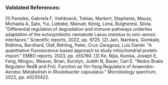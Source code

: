 ### Validated References: 
[1] Paredes, Gabriela F, Viehboeck, Tobias, Markert, Stephanie, Mausz, Michaela A, Sato, Yui, Liebeke, Manuel, König, Lena, Bulgheresi, Silvia. "Differential regulation of degradation and immune pathways underlies adaptation of the ectosymbiotic nematode Laxus oneistus to oxic-anoxic interfaces." Scientific reports, 2022, pp. 9725.
[2] Jain, Naintara, Gomkale, Ridhima, Bernhard, Olaf, Rehling, Peter, Cruz-Zaragoza, Luis Daniel. "A quantitative fluorescence-based approach to study mitochondrial protein import." EMBO reports, 2023, pp. e55760.
[3] Ke, Nijia, Kumka, Joseph E, Fang, Mingxu, Weaver, Brian, Burstyn, Judith N, Bauer, Carl E. "Redox Brake Regulator RedB and FnrL Function as Yin-Yang Regulators of Anaerobic-Aerobic Metabolism in Rhodobacter capsulatus." Microbiology spectrum, 2022, pp. e0235422.
